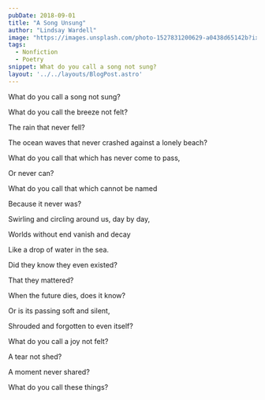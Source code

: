 ```yaml
---
pubDate: 2018-09-01
title: "A Song Unsung"
author: "Lindsay Wardell"
image: "https://images.unsplash.com/photo-1527831200629-a0438d65142b?ixlib=rb-1.2.1&ixid=MnwxMjA3fDB8MHxwaG90by1wYWdlfHx8fGVufDB8fHx8&auto=format&fit=crop&w=2340&q=80"
tags:
  - Nonfiction
  - Poetry
snippet: What do you call a song not sung?
layout: '../../layouts/BlogPost.astro'
---
```

What do you call a song not sung?

What do you call the breeze not felt?

The rain that never fell?

The ocean waves that never crashed against a lonely beach?

What do you call that which has never come to pass,

Or never can?

What do you call that which cannot be named

Because it never was?

Swirling and circling around us, day by day,

Worlds without end vanish and decay

Like a drop of water in the sea.

Did they know they even existed?

That they mattered?

When the future dies, does it know?

Or is its passing soft and silent,

Shrouded and forgotten to even itself?

What do you call a joy not felt?

A tear not shed?

A moment never shared?

What do you call these things?